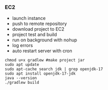 
### EC2

- launch instance
- push to remote repository
- download project to EC2
- project test and build
- run on background with nohup
- log errors
- auto restart server with cron

```shell
chmod u+x gradlew #make project jar
sudo apt update 
sudo apt-cache search jdk | grep openjdk-17
sudo apt install openjdk-17-jdk
java --version
./gradlew build
```